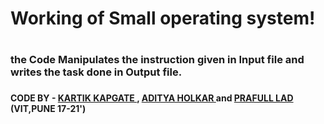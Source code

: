 <h1> Working of Small operating system! <h1/>

<h3> the Code Manipulates the instruction given in Input file and writes the task done in Output file. <h3/>

<h4> CODE BY - <a href="https://github.com/kartikk10"> KARTIK KAPGATE </a>, <a href="https://github.com/adityaholkar">ADITYA HOLKAR </a> and <a href="https://github.com/fullpro">PRAFULL LAD</a> <b> (VIT,PUNE 17-21') </b> <h4/>

